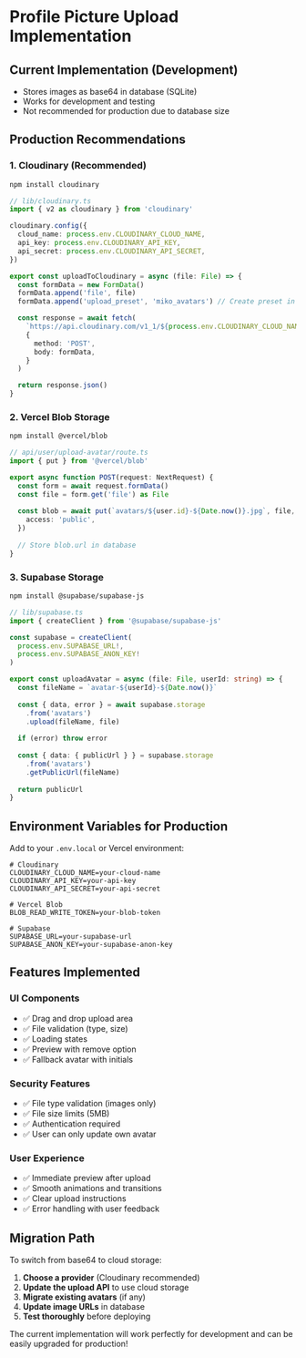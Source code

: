 # Profile Picture Upload Implementation

## Current Implementation (Development)
- Stores images as base64 in database (SQLite)
- Works for development and testing
- Not recommended for production due to database size

## Production Recommendations

### 1. Cloudinary (Recommended)
```bash
npm install cloudinary
```

```typescript
// lib/cloudinary.ts
import { v2 as cloudinary } from 'cloudinary'

cloudinary.config({
  cloud_name: process.env.CLOUDINARY_CLOUD_NAME,
  api_key: process.env.CLOUDINARY_API_KEY,
  api_secret: process.env.CLOUDINARY_API_SECRET,
})

export const uploadToCloudinary = async (file: File) => {
  const formData = new FormData()
  formData.append('file', file)
  formData.append('upload_preset', 'miko_avatars') // Create preset in Cloudinary

  const response = await fetch(
    `https://api.cloudinary.com/v1_1/${process.env.CLOUDINARY_CLOUD_NAME}/image/upload`,
    {
      method: 'POST',
      body: formData,
    }
  )

  return response.json()
}
```

### 2. Vercel Blob Storage
```bash
npm install @vercel/blob
```

```typescript
// api/user/upload-avatar/route.ts
import { put } from '@vercel/blob'

export async function POST(request: NextRequest) {
  const form = await request.formData()
  const file = form.get('file') as File
  
  const blob = await put(`avatars/${user.id}-${Date.now()}.jpg`, file, {
    access: 'public',
  })
  
  // Store blob.url in database
}
```

### 3. Supabase Storage
```bash
npm install @supabase/supabase-js
```

```typescript
// lib/supabase.ts
import { createClient } from '@supabase/supabase-js'

const supabase = createClient(
  process.env.SUPABASE_URL!,
  process.env.SUPABASE_ANON_KEY!
)

export const uploadAvatar = async (file: File, userId: string) => {
  const fileName = `avatar-${userId}-${Date.now()}`
  
  const { data, error } = await supabase.storage
    .from('avatars')
    .upload(fileName, file)
    
  if (error) throw error
  
  const { data: { publicUrl } } = supabase.storage
    .from('avatars')
    .getPublicUrl(fileName)
    
  return publicUrl
}
```

## Environment Variables for Production

Add to your `.env.local` or Vercel environment:

```env
# Cloudinary
CLOUDINARY_CLOUD_NAME=your-cloud-name
CLOUDINARY_API_KEY=your-api-key
CLOUDINARY_API_SECRET=your-api-secret

# Vercel Blob
BLOB_READ_WRITE_TOKEN=your-blob-token

# Supabase
SUPABASE_URL=your-supabase-url
SUPABASE_ANON_KEY=your-supabase-anon-key
```

## Features Implemented

### UI Components
- ✅ Drag and drop upload area
- ✅ File validation (type, size)
- ✅ Loading states
- ✅ Preview with remove option
- ✅ Fallback avatar with initials

### Security Features
- ✅ File type validation (images only)
- ✅ File size limits (5MB)
- ✅ Authentication required
- ✅ User can only update own avatar

### User Experience
- ✅ Immediate preview after upload
- ✅ Smooth animations and transitions
- ✅ Clear upload instructions
- ✅ Error handling with user feedback

## Migration Path

To switch from base64 to cloud storage:

1. **Choose a provider** (Cloudinary recommended)
2. **Update the upload API** to use cloud storage
3. **Migrate existing avatars** (if any)
4. **Update image URLs** in database
5. **Test thoroughly** before deploying

The current implementation will work perfectly for development and can be easily upgraded for production!
